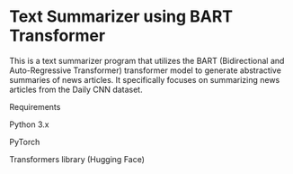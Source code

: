 
# Text Summarizer using BART Transformer
This is a text summarizer program that utilizes the BART (Bidirectional and Auto-Regressive Transformer) transformer model to generate abstractive summaries of news articles. It specifically focuses on summarizing news articles from the Daily CNN dataset.

Requirements 

Python 3.x

PyTorch

Transformers library (Hugging Face)
